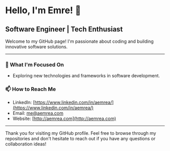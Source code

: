 # Hello, I'm Emre! 👋

## Software Engineer | Tech Enthusiast

Welcome to my GitHub page! I'm passionate about coding and building innovative software solutions. 

---

### 🌱 What I'm Focused On

- Exploring new technologies and frameworks in software development.


### 📫 How to Reach Me

- LinkedIn: [https://www.linkedin.com/in/aemrea/](https://www.linkedin.com/in/aemrea/)
- Email: [me@aemrea.com](mailto:me@aemrea.com)
- Website: [http://aemrea.com](http://aemrea.com)

---

Thank you for visiting my GitHub profile. Feel free to browse through my repositories and don't hesitate to reach out if you have any questions or collaboration ideas!

